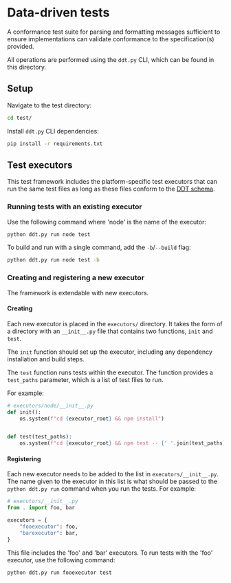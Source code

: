 # Data-driven tests

A conformance test suite for parsing and formatting messages sufficient to ensure implementations can validate conformance to the specification(s) provided.

All operations are performed using the `ddt.py` CLI, which can be found in this directory.

## Setup

Navigate to the test directory:

```bash
cd test/
```

Install `ddt.py` CLI dependencies:

```bash
pip install -r requirements.txt
```

## Test executors

This test framework includes the platform-specific test executors that can run the same test files as long as these files conform to the [DDT schema](./testgen/ddt.schema.json).

### Running tests with an existing executor

Use the following command where 'node' is the name of the executor:

```bash
python ddt.py run node test
```

To build and run with a single command, add the `-b`/`--build` flag:

```bash
python ddt.py run node test -b
```

### Creating and registering a new executor

The framework is extendable with new executors.

#### Creating

Each new executor is placed in the `executors/` directory. It takes the form of a directory with an `__init__.py` file that contains two functions, `init` and `test`.

The `init` function should set up the executor, including any dependency installation and build steps.

The `test` function runs tests within the executor. The function provides a `test_paths` parameter, which is a list of test files to run.

For example:

```python
# executors/node/__init__.py
def init():
    os.system(f"cd {executor_root} && npm install")


def test(test_paths):
    os.system(f"cd {executor_root} && npm test -- {' '.join(test_paths)}")
```

#### Registering

Each new executor needs to be added to the list in `executors/__init__.py`. The name given to the executor in this list is what should be passed to the `python ddt.py run` command when you run the tests. For example:

```python
# executors/__init__.py
from . import foo, bar

executors = {
    "fooexecutor": foo,
    "barexecutor": bar,
}
```

This file includes the 'foo' and 'bar' executors. To run tests with the 'foo' executor, use the following command:

```bash
python ddt.py run fooexecutor test
```
